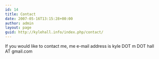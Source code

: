 ```yaml
---
id: 14
title: Contact
date: 2007-05-16T13:15:28+00:00
author: admin
layout: page
guid: http://kylehall.info/index.php/contact/
---
```

If you would like to contact me, me e-mail address is kyle DOT m DOT hall AT gmail.com
